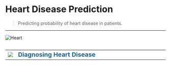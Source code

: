 # Heart Disease Prediction

> Predicting probability of heart disease in patients.

***
![Heart](https://www.econsight.com/wp-content/uploads/2022/12/Medical-Imaging.jpg)

<table align="left">
    <tr>
        <td width="5%">
            <img src="https://tse3.mm.bing.net/th?id=OIP.Me24yHjzo8uEtQrHYKnq3gHaHa&pid=Api&P=0&h=180">
        </td>
        <td>
            <div align="left", style="font-size:120%">
                <font color="#21618C">
                    <b>Diagnosing Heart Disease</b> 
                </font>
            </div>
        </td>
    </tr>
</table>
